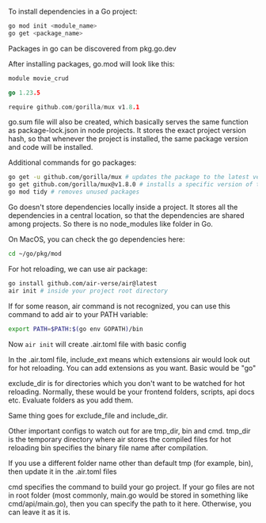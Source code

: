 To install dependencies in a Go project:

```bash
go mod init <module_name>
go get <package_name>
```

Packages in go can be discovered from pkg.go.dev

After installing packages, go.mod will look like this:

```go
module movie_crud

go 1.23.5

require github.com/gorilla/mux v1.8.1
```

go.sum file will also be created, which basically serves the same function as package-lock.json in node projects. It stores the exact project version hash, so that whenever the project is installed, the same package version and code will be installed.

Additional commands for go packages:

```bash
go get -u github.com/gorilla/mux # updates the package to the latest version
go get github.com/gorilla/mux@v1.8.0 # installs a specific version of the package
go mod tidy # removes unused packages
```

Go doesn't store dependencies locally inside a project. It stores all the dependencies in a central location, so that the dependencies are shared among projects. So there is no node_modules like folder in Go.

On MacOS, you can check the go dependencies here:

```bash
cd ~/go/pkg/mod
```

For hot reloading, we can use air package:

```bash
go install github.com/air-verse/air@latest
air init # inside your project root directory
```

If for some reason, air command is not recognized, you can use this command to add air to your PATH variable:

```bash
export PATH=$PATH:$(go env GOPATH)/bin
```

Now `air init` will create .air.toml file with basic config

In the .air.toml file, include_ext means which extensions air would look out for hot reloading. You can add extensions as you want. Basic would be "go"

exclude_dir is for directories which you don't want to be watched for hot reloading. Normally, these would be your frontend folders, scripts, api docs etc. Evaluate folders as you add them.

Same thing goes for exclude_file and include_dir.

Other important configs to watch out for are tmp_dir, bin and cmd.
tmp_dir is the temporary directory where air stores the compiled files for hot reloading
bin specifies the binary file name after compilation.

If you use a different folder name other than default tmp (for example, bin), then update it in the .air.toml files

cmd specifies the command to build your go project. If your go files are not in root folder (most commonly, main.go would be stored in something like cmd/api/main.go), then you can specify the path to it here. Otherwise, you can leave it as it is.
